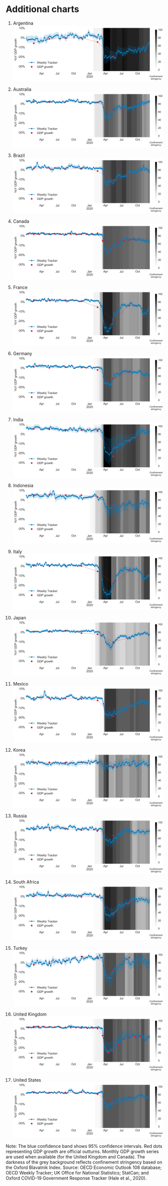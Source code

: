 # Additional charts

1. Argentina
![](Figures/Weekly_Tracker_Argentina.png)

2. Australia
![](Figures/Weekly_Tracker_Australia.png)

3. Brazil
![](Figures/Weekly_Tracker_Brazil.png)

4. Canada
![](Figures/Weekly_Tracker_Canada.png)

5. France
![](Figures/Weekly_Tracker_France.png)

6. Germany
![](Figures/Weekly_Tracker_Germany.png)

7. India
![](Figures/Weekly_Tracker_India.png)

8. Indonesia
![](Figures/Weekly_Tracker_Indonesia.png)

9. Italy
![](Figures/Weekly_Tracker_Italy.png)

10. Japan
![](Figures/Weekly_Tracker_Japan.png)

11. Mexico
![](Figures/Weekly_Tracker_Mexico.png)

12. Korea
![](Figures/Weekly_Tracker_Korea.png)

13. Russia
![](Figures/Weekly_Tracker_Russia.png)

14. South Africa
![](Figures/Weekly_Tracker_South%20Africa.png)

15. Turkey
![](Figures/Weekly_Tracker_Turkey.png)

16. United Kingdom
![](Figures/Weekly_Tracker_United%20Kingdom.png)

17. United States
![](Figures/Weekly_Tracker_United%20States.png)

Note: The blue confidence band shows 95% confidence intervals. Red dots representing GDP growth are official outturns. Monthly GDP growth series are used when available (for the United Kingdom and Canada). The darkness of the grey background reflects confinement stringency based on the Oxford Blavatnik Index. 
Source: OECD Economic Outlook 108 database; OECD Weekly Tracker; UK Office for National Statistics; StatCan; and Oxford COVID-19 Government Response Tracker (Hale et al., 2020).